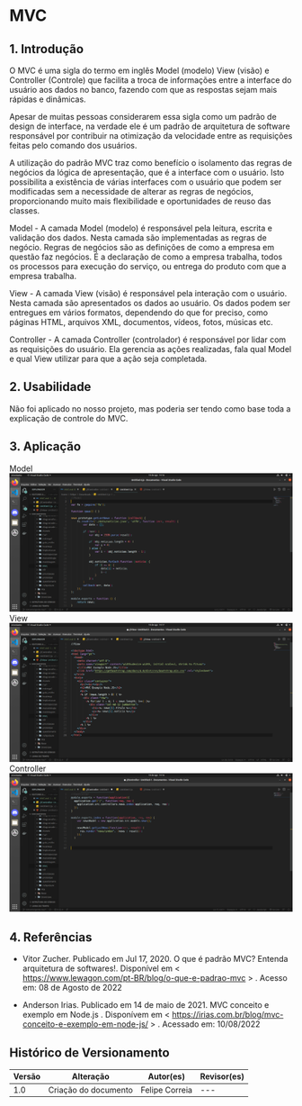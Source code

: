 # MVC

## 1. Introdução

O MVC é uma sigla do termo em inglês Model (modelo) View (visão) e Controller (Controle) que facilita a troca de informações entre a interface do usuário aos dados no banco, fazendo com que as respostas sejam mais rápidas e dinâmicas.

Apesar de muitas pessoas considerarem essa sigla como um padrão de design de interface, na verdade ele é um padrão de arquitetura de software responsável por contribuir na otimização da velocidade entre as requisições feitas pelo comando dos usuários.

A utilização do padrão MVC traz como benefício o isolamento das regras de negócios da lógica de apresentação, que é a interface com o usuário. Isto possibilita a existência de várias interfaces com o usuário que podem ser modificadas sem a necessidade de alterar as regras de negócios, proporcionando muito mais flexibilidade e oportunidades de reuso das classes.

Model - A camada Model (modelo) é responsável pela leitura, escrita e validação dos dados. Nesta camada são implementadas as regras de negócio. Regras de negócios são as definições de como a empresa em questão faz negócios. É a declaração de como a empresa trabalha, todos os processos para execução do serviço, ou entrega do produto com que a empresa trabalha.

View - A camada View (visão) é responsável pela interação com o usuário. Nesta camada são apresentados os dados ao usuário. Os dados podem ser entregues em vários formatos, dependendo do que for preciso, como páginas HTML, arquivos XML, documentos, vídeos, fotos, músicas etc.

Controller - A camada Controller (controlador) é responsável por lidar com as requisições do usuário. Ela gerencia as ações realizadas, fala qual Model e qual View utilizar para que a ação seja completada.

## 2. Usabilidade  

Não foi aplicado no nosso projeto, mas poderia ser tendo como base toda a explicação de controle do MVC.

## 3. Aplicação

Model
![Exemplo MVC Model](../../assets/MVC/model.png)
View
![Exemplo MVC View](../../assets/MVC/view.png)
Controller
![Exemplo MVC Controller](../../assets/MVC/controller.png)

## 4. Referências

- Vitor Zucher. Publicado em Jul 17, 2020. O que é padrão MVC? Entenda arquitetura de softwares!. Disponível em < <https://www.lewagon.com/pt-BR/blog/o-que-e-padrao-mvc> > . Acesso em: 08 de Agosto de 2022

- Anderson Irias. Publicado em 14 de maio de 2021. MVC conceito e exemplo em Node.js . Disponívem em < <https://irias.com.br/blog/mvc-conceito-e-exemplo-em-node-js/> > . Acessado em: 10/08/2022

## Histórico de Versionamento

| Versão | Alteração            | Autor(es)      | Revisor(es) |
| ------ | -------------------- | -------------- | ----------- |
| 1.0    | Criação do documento | Felipe Correia | ---         |
